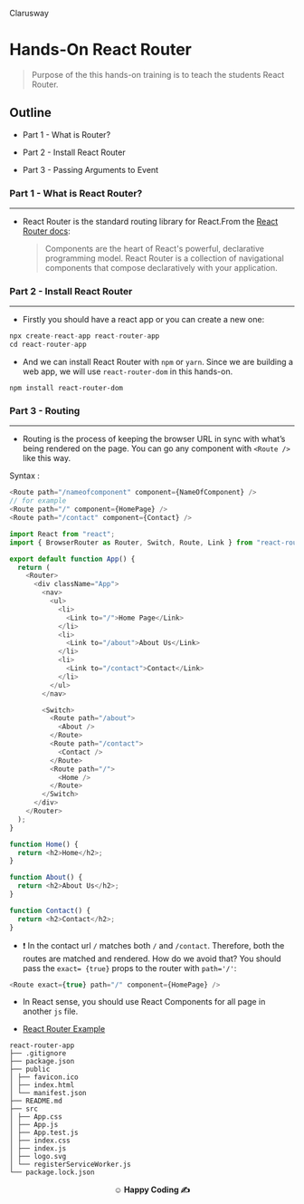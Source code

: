 <p >Clarusway<img align="right"
  src="https://secure.meetupstatic.com/photos/event/3/1/b/9/600_488352729.jpeg"  width="15px"></p>

# Hands-On React Router

> Purpose of the this hands-on training is to teach the students React Router.

## Outline

- Part 1 - What is Router?

- Part 2 - Install React Router

- Part 3 - Passing Arguments to Event

### Part 1 - What is React Router?

---

- React Router is the standard routing library for React.From the <a href="https://reactrouter.com/">React Router docs</a>:
  > Components are the heart of React's powerful, declarative programming model. React Router is a collection of navigational components that compose declaratively with your application.

### Part 2 - Install React Router

---

- Firstly you should have a react app or you can create a new one:

```js
npx create-react-app react-router-app
cd react-router-app
```

- And we can install React Router with `npm` or `yarn`. Since we are building a web app, we will use `react-router-dom` in this hands-on.

```
npm install react-router-dom
```

### Part 3 - Routing

---

- Routing is the process of keeping the browser URL in sync with what’s being rendered on the page. You can go any component with `<Route />` like this way.

Syntax :

```js
<Route path="/nameofcomponent" component={NameOfComponent} />
// for example
<Route path="/" component={HomePage} />
<Route path="/contact" component={Contact} />
```

```js
import React from "react";
import { BrowserRouter as Router, Switch, Route, Link } from "react-router-dom";

export default function App() {
  return (
    <Router>
      <div className="App">
        <nav>
          <ul>
            <li>
              <Link to="/">Home Page</Link>
            </li>
            <li>
              <Link to="/about">About Us</Link>
            </li>
            <li>
              <Link to="/contact">Contact</Link>
            </li>
          </ul>
        </nav>

        <Switch>
          <Route path="/about">
            <About />
          </Route>
          <Route path="/contact">
            <Contact />
          </Route>
          <Route path="/">
            <Home />
          </Route>
        </Switch>
      </div>
    </Router>
  );
}

function Home() {
  return <h2>Home</h2>;
}

function About() {
  return <h2>About Us</h2>;
}

function Contact() {
  return <h2>Contact</h2>;
}
```

- &#10071; In the contact url `/` matches both `/` and `/contact`. Therefore, both the routes are matched and rendered. How do we avoid that? You should pass the `exact= {true}` props to the router with `path='/'`:

```js
<Route exact={true} path="/" component={HomePage} />
```

- In React sense, you should use React Components for all page in another `js` file.

- <a href="https://codesandbox.io/s/react-router-app-01-otqhb?file=/src/App.js">React Router Example</a>

```
react-router-app
├── .gitignore
├── package.json
├── public
│ ├── favicon.ico
│ ├── index.html
│ └── manifest.json
├── README.md
├── src
│ ├── App.css
│ ├── App.js
│ ├── App.test.js
│ ├── index.css
│ ├── index.js
│ ├── logo.svg
│ └── registerServiceWorker.js
└── package.lock.json
```

**<p align="center">&#9786; Happy Coding &#9997;</p>**
